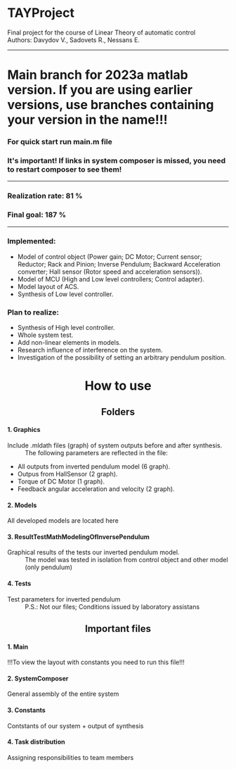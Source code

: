 # TAYProject
Final project for the course of Linear Theory of automatic control  
Authors: Davydov V., Sadovets R., Nessans E.

_____
<h1 font-weight="bold"> Main branch for 2023a matlab version. If you are using earlier versions, use branches containing your version in the name!!!</h1>
<h3 font-weight="bold">For quick start run main.m file<h3>
<h3>It's important! If links in system composer is missed, you need to restart composer to see them!</h3>

_____

<h3 font-style="italic">Realization rate: 81 %</h3>
<h3 font-style="italic">Final goal: 187 %</h3>

_____
<h3><b>Implemented:</b></h3>
<ul>
    <li> Model of control object (Power gain; DC Motor; Current sensor; Reductor; 
Rack and Pinion; Inverse Pendulum; Backward Acceleration converter; 
Hall sensor (Rotor speed and acceleration sensors)). </li>
    <li> Model of MCU (High and Low level controllers; Control adapter). </li>
    <li> Model layout of ACS. </li>
    <li> Synthesis of Low level controller. </li>
</ul>


<h3><b>Plan to realize:</b></h3>
<ul>
    <li> Synthesis of High level controller.</li>
    <li> Whole system test. </li>
    <li> Add non-linear elements in models. </li>
    <li> Research influence of interference on the system. </li>
    <li> Investigation of the possibility of setting an arbitrary pendulum position. </li>
</ul>


<h1 align="center" font-weight="bold">How to use</h1>
<h2 align="center" align="center">Folders</h2>
<h4>1. Graphics</h4>
Include .mldath files (graph) of system outputs before and after synthesis.  
<dd>The following parameters are reflected in the file:</dd>
<ul>
    <li> All outputs from inverted pendulum model (6 graph). </li>
    <li> Outpus from HallSensor (2 graph). </li>
    <li> Torque of DC Motor (1 graph). </li>
    <li> Feedback angular acceleration and velocity (2 graph). </li>
</ul>

<h4>2. Models</h4>
All developed models are located here

<h4>3. ResultTestMathModelingOfInversePendulum</h4>
Graphical results of the tests our inverted pendulum model.  
<dd>The model was tested in isolation from control object and other model (only pendulum)</dd>

<h4>4. Tests</h4>
Test parameters for inverted pendulum  
<dd>P.S.: Not our files; Conditions issued by laboratory assistans </dd>

<h2 font-style="italic" align="center">Important files</h2>
<h4>1. Main</h4>
!!!To view the layout with constants you need to run this file!!!

<h4>2. SystemComposer</h4>
General assembly of the entire system

<h4>3. Constants</h4>
Contstants of our system + output of synthesis  

<h4>4. Task distribution</h4>
Assigning responsibilities to team members  
